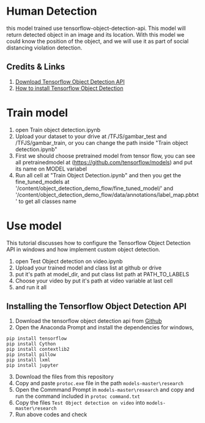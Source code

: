 # Human Detection

this model trained use tensorflow-object-detection-api. This model will return detected object in an image and its location. With this model we could know the position of the object, and we will use it as part of social distancing violation detection.
## Credits & Links

1. [Download Tensorflow Object Detection API](https://github.com/tensorflow/models)
2. [How to install Tensorflow Object Detection](https://github.com/tensorflow/models/blob/master/research/object_detection/g3doc/installation.md)

# Train model

1. open Train object detection.ipynb
2. Upload your dataset to your drive at /TFJS/gambar_test and /TFJS/gambar_train, or you can change the path inside "Train object detection.ipynb"
3. First we should choose pretrained model from tensor flow, you can see all pretrainedmodel at (https://github.com/tensorflow/models) and put its name on MODEL variabel
4. Run all cell at "Train Object Detection.ipynb" and then you get the fine_tuned_models at '/content/object_detection_demo_flow/fine_tuned_model/' and '/content/object_detection_demo_flow/data/annotations/label_map.pbtxt' to get all classes name

# Use model
This tutorial discusses how to configure the Tensorflow Object Detection API in windows and how implement custom object detection.
1. open Test Object detection on video.ipynb
2. Upload your trained model and class list at github or drive
3. put it's path at model_dir, and put class list path at PATH_TO_LABELS
4. Choose your video by put it's path at video variable at last cell
5. and run it all

## Installing the Tensorflow Object Detection API

1. Download the tensorflow object detection api from [Github](https://github.com/tensorflow/models)
2. Open the Anaconda Prompt and install the dependencies for windows,

```
pip install tensorflow
pip install Cython
pip install contextlib2
pip install pillow
pip install lxml
pip install jupyter
```

3. Download the files from this repository
4. Copy and paste ```protoc.exe``` file in the path ```models-master\research```
5. Open the Commmand Prompt in ```models-master\research``` and copy and run the command included in ```protoc command.txt```
6. Copy the files ```Test Object detection on video``` into ```models-master\research```
7. Run above codes and check
